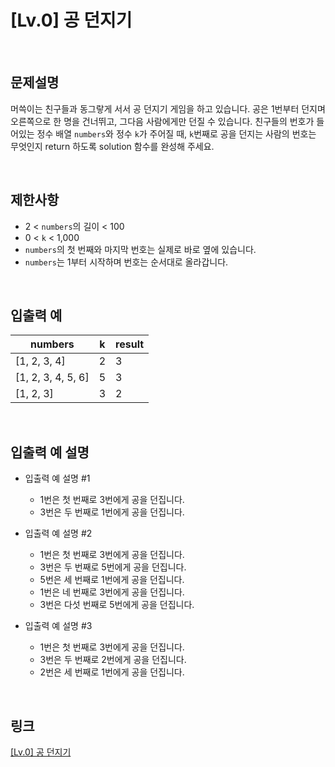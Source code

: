 # [Lv.0] 공 던지기

<br>

## 문제설명
머쓱이는 친구들과 동그랗게 서서 공 던지기 게임을 하고 있습니다. 공은 1번부터 던지며 오른쪽으로 한 명을 건너뛰고, 그다음 사람에게만 던질 수 있습니다. 친구들의 번호가 들어있는 정수 배열 `numbers`와 정수 `k`가 주어질 때, `k`번째로 공을 던지는 사람의 번호는 무엇인지 return 하도록 solution 함수를 완성해 주세요.

<br>

## 제한사항
- 2 < `numbers`의 길이 < 100
- 0 < `k` < 1,000
- `numbers`의 첫 번째와 마지막 번호는 실제로 바로 옆에 있습니다.
- `numbers`는 1부터 시작하며 번호는 순서대로 올라갑니다.

<br>

## 입출력 예
| numbers | k | result |
|---|---|---|
| [1, 2, 3, 4] | 2 | 3 |
| [1, 2, 3, 4, 5, 6] | 5 | 3 |
| [1, 2, 3] | 3 | 2 |

<br>

## 입출력 예 설명
- 입출력 예 설명 #1
    - 1번은 첫 번째로 3번에게 공을 던집니다.
    - 3번은 두 번째로 1번에게 공을 던집니다.

- 입출력 예 설명 #2
    - 1번은 첫 번째로 3번에게 공을 던집니다.
    - 3번은 두 번째로 5번에게 공을 던집니다.
    - 5번은 세 번째로 1번에게 공을 던집니다.
    - 1번은 네 번째로 3번에게 공을 던집니다.
    - 3번은 다섯 번째로 5번에게 공을 던집니다.

- 입출력 예 설명 #3
    - 1번은 첫 번째로 3번에게 공을 던집니다.
    - 3번은 두 번째로 2번에게 공을 던집니다.
    - 2번은 세 번째로 1번에게 공을 던집니다.

<br>

## 링크
[[Lv.0] 공 던지기](https://school.programmers.co.kr/learn/courses/30/lessons/120843)
